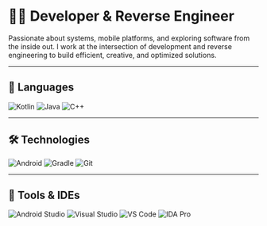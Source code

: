 # 👨‍💻 Developer & Reverse Engineer

Passionate about systems, mobile platforms, and exploring software from the inside out. I work at the intersection of development and reverse engineering to build efficient, creative, and optimized solutions.

---

## 🧠 Languages  
![Kotlin](https://img.shields.io/badge/Kotlin-%237F52FF.svg?style=for-the-badge&logo=kotlin&logoColor=white)  ![Java](https://img.shields.io/badge/Java-%23ED8B00.svg?style=for-the-badge&logo=openjdk&logoColor=white)  ![C++](https://img.shields.io/badge/C++-%2300599C.svg?style=for-the-badge&logo=c%2B%2B&logoColor=white)

---

## 🛠️ Technologies  
![Android](https://img.shields.io/badge/Android-3DDC84?style=for-the-badge&logo=android&logoColor=white)  ![Gradle](https://img.shields.io/badge/Gradle-02303A.svg?style=for-the-badge&logo=Gradle&logoColor=white)  ![Git](https://img.shields.io/badge/Git-%23F05033.svg?style=for-the-badge&logo=git&logoColor=white)

---

## 🧰 Tools & IDEs  
![Android Studio](https://img.shields.io/badge/Android%20Studio-3DDC84.svg?style=for-the-badge&logo=android-studio&logoColor=white)  ![Visual Studio](https://img.shields.io/badge/Visual%20Studio-5C2D91.svg?style=for-the-badge&logo=visual-studio&logoColor=white)  ![VS Code](https://img.shields.io/badge/VS%20Code-0078d7.svg?style=for-the-badge&logo=visual-studio-code&logoColor=white) ![IDA Pro](https://img.shields.io/badge/IDA%20Pro-FF6C37.svg?style=for-the-badge&logo=hexo&logoColor=white)
